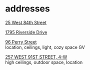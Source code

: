 # addresses

[25 West 84th Street](https://streeteasy.com/building/25-west-84-street-new_york/5d)

[1795 Riverside Drive](https://streeteasy.com/building/1795-riverside-drive-new_york/06g)

[96 Perry Street](https://streeteasy.com/building/96-perry-street-new_york/6c)\
location, ceilings, light, cozy space GV

[257 WEST 91ST STREET, 4-W](https://broker.olr.com/Rental_Listing/Rental_Listing_Info.aspx?RentalList=RentalList&listingId=1947821&buildingId=19627)\
high ceilings, outdoor space, location
